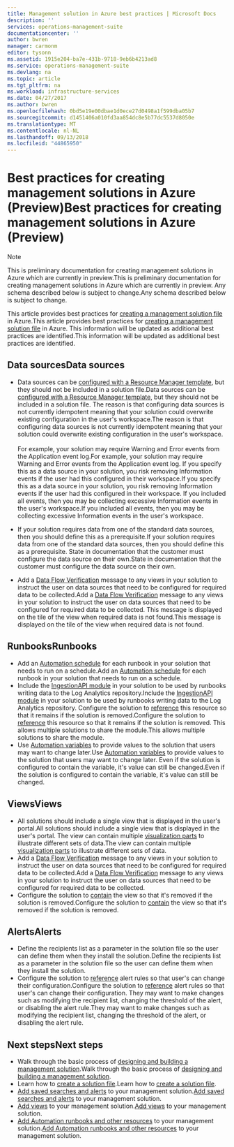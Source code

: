 ```yaml
---
title: Management solution in Azure best practices | Microsoft Docs
description: ''
services: operations-management-suite
documentationcenter: ''
author: bwren
manager: carmonm
editor: tysonn
ms.assetid: 1915e204-ba7e-431b-9718-9eb6b4213ad8
ms.service: operations-management-suite
ms.devlang: na
ms.topic: article
ms.tgt_pltfrm: na
ms.workload: infrastructure-services
ms.date: 04/27/2017
ms.author: bwren
ms.openlocfilehash: 0bd5e19e00dbae1d0ece27d0498a1f599dba05b7
ms.sourcegitcommit: d1451406a010fd3aa854dc8e5b77dc5537d8050e
ms.translationtype: MT
ms.contentlocale: nl-NL
ms.lasthandoff: 09/13/2018
ms.locfileid: "44865950"
---
```

# <a name="best-practices-for-creating-management-solutions-in-azure-preview"></a><span data-ttu-id="aeade-102">Best practices for creating management solutions in Azure (Preview)</span><span class="sxs-lookup"><span data-stu-id="aeade-102">Best practices for creating management solutions in Azure (Preview)</span></span>
> [!NOTE]
> <span data-ttu-id="aeade-103">This is preliminary documentation for creating management solutions in Azure which are currently in preview.</span><span class="sxs-lookup"><span data-stu-id="aeade-103">This is preliminary documentation for creating management solutions in Azure which are currently in preview.</span></span> <span data-ttu-id="aeade-104">Any schema described below is subject to change.</span><span class="sxs-lookup"><span data-stu-id="aeade-104">Any schema described below is subject to change.</span></span>  

<span data-ttu-id="aeade-105">This article provides best practices for [creating a management solution file](monitoring-solutions-solution-file.md) in Azure.</span><span class="sxs-lookup"><span data-stu-id="aeade-105">This article provides best practices for [creating a management solution file](monitoring-solutions-solution-file.md) in Azure.</span></span>  <span data-ttu-id="aeade-106">This information will be updated as additional best practices are identified.</span><span class="sxs-lookup"><span data-stu-id="aeade-106">This information will be updated as additional best practices are identified.</span></span>

## <a name="data-sources"></a><span data-ttu-id="aeade-107">Data sources</span><span class="sxs-lookup"><span data-stu-id="aeade-107">Data sources</span></span>
- <span data-ttu-id="aeade-108">Data sources can be [configured with a Resource Manager template](../log-analytics/log-analytics-template-workspace-configuration.md), but they should not be included in a solution file.</span><span class="sxs-lookup"><span data-stu-id="aeade-108">Data sources can be [configured with a Resource Manager template](../log-analytics/log-analytics-template-workspace-configuration.md), but they should not be included in a solution file.</span></span>  <span data-ttu-id="aeade-109">The reason is that configuring data sources is not currently idempotent meaning that your solution could overwrite existing configuration in the user's workspace.</span><span class="sxs-lookup"><span data-stu-id="aeade-109">The reason is that configuring data sources is not currently idempotent meaning that your solution could overwrite existing configuration in the user's workspace.</span></span><br><br><span data-ttu-id="aeade-110">For example, your solution may require Warning and Error events from the Application event log.</span><span class="sxs-lookup"><span data-stu-id="aeade-110">For example, your solution may require Warning and Error events from the Application event log.</span></span>  <span data-ttu-id="aeade-111">If you specify this as a data source in your solution, you risk removing Information events if the user had this configured in their workspace.</span><span class="sxs-lookup"><span data-stu-id="aeade-111">If you specify this as a data source in your solution, you risk removing Information events if the user had this configured in their workspace.</span></span>  <span data-ttu-id="aeade-112">If you included all events, then you may be collecting excessive Information events in the user's workspace.</span><span class="sxs-lookup"><span data-stu-id="aeade-112">If you included all events, then you may be collecting excessive Information events in the user's workspace.</span></span>

- <span data-ttu-id="aeade-113">If your solution requires data from one of the standard data sources, then you should define this as a prerequisite.</span><span class="sxs-lookup"><span data-stu-id="aeade-113">If your solution requires data from one of the standard data sources, then you should define this as a prerequisite.</span></span>  <span data-ttu-id="aeade-114">State in documentation that the customer must configure the data source on their own.</span><span class="sxs-lookup"><span data-stu-id="aeade-114">State in documentation that the customer must configure the data source on their own.</span></span>  
- <span data-ttu-id="aeade-115">Add a [Data Flow Verification](../log-analytics/log-analytics-view-designer-tiles.md) message to any views in your solution to instruct the user on data sources that need to be configured for required data to be collected.</span><span class="sxs-lookup"><span data-stu-id="aeade-115">Add a [Data Flow Verification](../log-analytics/log-analytics-view-designer-tiles.md) message to any views in your solution to instruct the user on data sources that need to be configured for required data to be collected.</span></span>  <span data-ttu-id="aeade-116">This message is displayed on the tile of the view when required data is not found.</span><span class="sxs-lookup"><span data-stu-id="aeade-116">This message is displayed on the tile of the view when required data is not found.</span></span>


## <a name="runbooks"></a><span data-ttu-id="aeade-117">Runbooks</span><span class="sxs-lookup"><span data-stu-id="aeade-117">Runbooks</span></span>
- <span data-ttu-id="aeade-118">Add an [Automation schedule](../automation/automation-schedules.md) for each runbook in your solution that needs to run on a schedule.</span><span class="sxs-lookup"><span data-stu-id="aeade-118">Add an [Automation schedule](../automation/automation-schedules.md) for each runbook in your solution that needs to run on a schedule.</span></span>
- <span data-ttu-id="aeade-119">Include the [IngestionAPI module](https://www.powershellgallery.com/packages/OMSIngestionAPI/1.5) in your solution to be used by runbooks writing data to the Log Analytics repository.</span><span class="sxs-lookup"><span data-stu-id="aeade-119">Include the [IngestionAPI module](https://www.powershellgallery.com/packages/OMSIngestionAPI/1.5) in your solution to be used by runbooks writing data to the Log Analytics repository.</span></span>  <span data-ttu-id="aeade-120">Configure the solution to [reference](monitoring-solutions-solution-file.md#solution-resource) this resource so that it remains if the solution is removed.</span><span class="sxs-lookup"><span data-stu-id="aeade-120">Configure the solution to [reference](monitoring-solutions-solution-file.md#solution-resource) this resource so that it remains if the solution is removed.</span></span>  <span data-ttu-id="aeade-121">This allows multiple solutions to share the module.</span><span class="sxs-lookup"><span data-stu-id="aeade-121">This allows multiple solutions to share the module.</span></span>
- <span data-ttu-id="aeade-122">Use [Automation variables](../automation/automation-schedules.md) to provide values to the solution that users may want to change later.</span><span class="sxs-lookup"><span data-stu-id="aeade-122">Use [Automation variables](../automation/automation-schedules.md) to provide values to the solution that users may want to change later.</span></span>  <span data-ttu-id="aeade-123">Even if the solution is configured to contain the variable, it's value can still be changed.</span><span class="sxs-lookup"><span data-stu-id="aeade-123">Even if the solution is configured to contain the variable, it's value can still be changed.</span></span>

## <a name="views"></a><span data-ttu-id="aeade-124">Views</span><span class="sxs-lookup"><span data-stu-id="aeade-124">Views</span></span>
- <span data-ttu-id="aeade-125">All solutions should include a single view that is displayed in the user's portal.</span><span class="sxs-lookup"><span data-stu-id="aeade-125">All solutions should include a single view that is displayed in the user's portal.</span></span>  <span data-ttu-id="aeade-126">The view can contain multiple [visualization parts](../log-analytics/log-analytics-view-designer-parts.md) to illustrate different sets of data.</span><span class="sxs-lookup"><span data-stu-id="aeade-126">The view can contain multiple [visualization parts](../log-analytics/log-analytics-view-designer-parts.md) to illustrate different sets of data.</span></span>
- <span data-ttu-id="aeade-127">Add a [Data Flow Verification](../log-analytics/log-analytics-view-designer-tiles.md) message to any views in your solution to instruct the user on data sources that need to be configured for required data to be collected.</span><span class="sxs-lookup"><span data-stu-id="aeade-127">Add a [Data Flow Verification](../log-analytics/log-analytics-view-designer-tiles.md) message to any views in your solution to instruct the user on data sources that need to be configured for required data to be collected.</span></span>
- <span data-ttu-id="aeade-128">Configure the solution to [contain](monitoring-solutions-solution-file.md#solution-resource) the view so that it's removed if the solution is removed.</span><span class="sxs-lookup"><span data-stu-id="aeade-128">Configure the solution to [contain](monitoring-solutions-solution-file.md#solution-resource) the view so that it's removed if the solution is removed.</span></span>

## <a name="alerts"></a><span data-ttu-id="aeade-129">Alerts</span><span class="sxs-lookup"><span data-stu-id="aeade-129">Alerts</span></span>
- <span data-ttu-id="aeade-130">Define the recipients list as a parameter in the solution file so the user can define them when they install the solution.</span><span class="sxs-lookup"><span data-stu-id="aeade-130">Define the recipients list as a parameter in the solution file so the user can define them when they install the solution.</span></span>
- <span data-ttu-id="aeade-131">Configure the solution to [reference](monitoring-solutions-solution-file.md#solution-resource) alert rules so that user's can change their configuration.</span><span class="sxs-lookup"><span data-stu-id="aeade-131">Configure the solution to [reference](monitoring-solutions-solution-file.md#solution-resource) alert rules so that user's can change their configuration.</span></span>  <span data-ttu-id="aeade-132">They may want to make changes such as modifying the recipient list, changing the threshold of the alert, or disabling the alert rule.</span><span class="sxs-lookup"><span data-stu-id="aeade-132">They may want to make changes such as modifying the recipient list, changing the threshold of the alert, or disabling the alert rule.</span></span> 


## <a name="next-steps"></a><span data-ttu-id="aeade-133">Next steps</span><span class="sxs-lookup"><span data-stu-id="aeade-133">Next steps</span></span>
* <span data-ttu-id="aeade-134">Walk through the basic process of [designing and building a management solution](monitoring-solutions-creating.md).</span><span class="sxs-lookup"><span data-stu-id="aeade-134">Walk through the basic process of [designing and building a management solution](monitoring-solutions-creating.md).</span></span>
* <span data-ttu-id="aeade-135">Learn how to [create a solution file](monitoring-solutions-solution-file.md).</span><span class="sxs-lookup"><span data-stu-id="aeade-135">Learn how to [create a solution file](monitoring-solutions-solution-file.md).</span></span>
* <span data-ttu-id="aeade-136">[Add saved searches and alerts](monitoring-solutions-resources-searches-alerts.md) to your management solution.</span><span class="sxs-lookup"><span data-stu-id="aeade-136">[Add saved searches and alerts](monitoring-solutions-resources-searches-alerts.md) to your management solution.</span></span>
* <span data-ttu-id="aeade-137">[Add views](monitoring-solutions-resources-views.md) to your management solution.</span><span class="sxs-lookup"><span data-stu-id="aeade-137">[Add views](monitoring-solutions-resources-views.md) to your management solution.</span></span>
* <span data-ttu-id="aeade-138">[Add Automation runbooks and other resources](monitoring-solutions-resources-automation.md) to your management solution.</span><span class="sxs-lookup"><span data-stu-id="aeade-138">[Add Automation runbooks and other resources](monitoring-solutions-resources-automation.md) to your management solution.</span></span>


